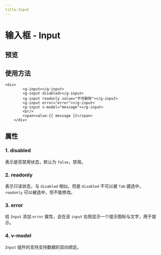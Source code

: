 ```yaml
---
title:Input
---
```

# 输入框 - Input

## 预览
<ClientOnly>
<input-show></input-show>
</ClientOnly>

## 使用方法
```vue
<div>
        <g-input></g-input>
        <g-input disabled></g-input>
        <g-input readonly value="不可删除"></g-input>
        <g-input error="error"></g-input>
        <g-input v-model="message"></g-input>
        <br/>
        <span>value:{{ message }}</span>
    </div>
```
## 属性
### 1. disabled
表示是否禁用状态，默认为 ```false```，禁用。

### 2. readonly
表示只读状态，与 ```disabled``` 相似。但是 ```disabled``` 不可以被 ```Tab``` 键选中，```readonly``` 可以被选中，但不能修改。

### 3. error
给 ```Input``` 添加 ```error``` 属性，会在该 ```input``` 右侧显示一个提示图标与文字，用于提示。

### 4. v-model
```Input``` 组件的支持支持数据的双向绑定。